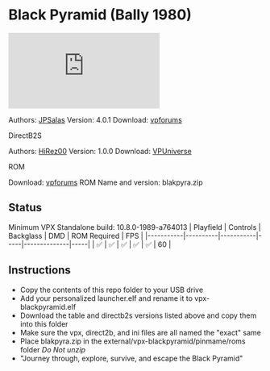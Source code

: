 # Black Pyramid (Bally 1980)

![Table Preview](https://www.vpforums.org/index.php?app=downloads&module=display&section=screenshot&record=103160&id=13126&full=1)

Authors: [JPSalas](https://www.vpforums.org/index.php?showuser=277)
Version: 4.0.1
Download: [vpforums](https://www.vpforums.org/index.php?app=downloads&showfile=13126)

DirectB2S

Authors: [HiRez00](https://vpuniverse.com/profile/19941-hirez00/)
Version: 1.0.0
Download: [VPUniverse](https://vpuniverse.com/files/file/5887-black-pyramid-bally-1984-authentic-and-fantasy-b2s-backglass/)

ROM

Download: [vpforums](https://www.vpforums.org/index.php?app=downloads&showfile=639)
ROM Name and version: blakpyra.zip

## Status 

Minimum VPX Standalone build: 10.8.0-1989-a764013
| Playfield | Controls | Backglass | DMD | ROM Required | FPS | 
|-----------|----------|-----------|-----|--------------|-----|
| :white_check_mark: | :white_check_mark: | :white_check_mark: | :white_check_mark: | :white_check_mark: | 60 |

## Instructions

- Copy the contents of this repo folder to your USB drive
- Add your personalized launcher.elf and rename it to vpx-blackpyramid.elf
- Download the table and directb2s versions listed above and copy them into this folder
- Make sure the vpx, direct2b, and ini files are all named the "exact" same
- Place blakpyra.zip in the external/vpx-blackpyramid/pinmame/roms folder *Do Not unzip*
- "Journey through, explore, survive, and escape the Black Pyramid"

